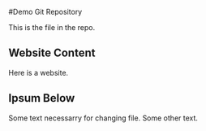 #Demo Git Repository

This is the file in the repo.

## Website Content

Here is a website.

## Ipsum Below

Some text necessarry for changing file.
Some other text.
